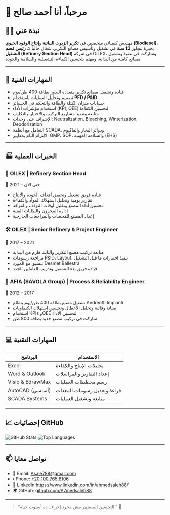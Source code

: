 

# 👋 مرحباً، أنا أحمد صالح

## 🧑‍🔬 نبذة عني

مهندس كيميائي متخصص في **تكرير الزيوت النباتية** و**إنتاج الوقود الحيوي (Biodiesel)**، بخبرة تتجاوز **13 سنة** في تشغيل وتأسيس مصانع التكرير. شغال حالياً كـ **رئيس قسم التشغيل (Refinery Section Head)** في شركة OILEX، وشاركت في تنفيذ وتشغيل مصانع كاملة من البداية، ومهتم بتحسين الكفاءة التشغيلية والسلامة والجودة.

---

## 🧰 المهارات الفنية

- قيادة وتشغيل مصانع تكرير متعددة البذور بطاقة 400 طن/يوم
- تصميم وتحليل العمليات باستخدام **PFD / P&ID**
- حسابات ميزان الكتلة والطاقة والتحكم في الخسائر
- استخدام مؤشرات الأداء (KPI, OEE) لتحسين الكفاءة
- متابعة وتنفيذ مشاريع التركيب والاختبار والتكليف
- الإشراف على وحدات: Neutralization, Bleaching, Winterization, Deodorization
- التعامل مع أنظمة SCADA، ودوائر البخار والفاكيوم
- الالتزام التام بمعايير GMP، SOP، والسلامة المهنية (EHS)

---

## 🏭 الخبرات العملية

### 🌟 OILEX | Refinery Section Head  
📅 2021 – حتى الآن  
- قيادة فريق تشغيل وتحقيق أهداف الجودة والإنتاج  
- تقارير يومية وتحليل استهلاك المواد والكفاءة  
- تحسين أداء المصنع وتقليل أوقات التوقف والفواقد  
- إدارة المخزون والطلبات الفنية  
- إعداد المصنع للفحصات والمراجعات الخارجية

### 🛠️ OILEX | Senior Refinery & Project Engineer  
📅 2017 – 2021  
- متابعة تركيب مصنع التكرير والتانك فارم من البداية  
- مراجعة رسومات P&ID، Layout، تنفيذ اختبارات ما قبل التشغيل  
- تنسيق مع المورد Desmet Ballestra  
- قيادة فريق بدء التشغيل وتدريب العاملين الجدد

### 🧪 AFIA (SAVOLA Group) | Process & Reliability Engineer  
📅 2012 – 2017  
- تشغيل مصنع بطاقة 400 طن/يوم بنظام Andreotti Impianti  
- صيانة وقائية وتحليل الأعطال وتحسين استهلاك الكيماويات  
- استخدام KPIs وOEE لتحسين الأداء  
- شاركت في تركيب مصنع جديد بطاقة 800 طن

---

## 💻 المهارات التقنية

| البرنامج | الاستخدام |
|----------|-----------|
| Excel | تحليلات الإنتاج والكفاءة |
| Word & Outlook | إعداد التقارير والمراسلات |
| Visio & EdrawMax | رسم مخططات العمليات |
| AutoCAD (أساسي) | قراءة وتعديل رسومات المعدات |
| SCADA Systems | متابعة وتشغيل العمليات |

---

## 📈 إحصائيات GitHub

![GitHub Stats](https://github-readme-stats.vercel.app/api?username=A7medsaleh88&show_icons=true&theme=radical)
![Top Languages](https://github-readme-stats.vercel.app/api/top-langs/?username=A7medsaleh88&layout=compact&theme=radical)

---

## 📫 تواصل معايا

- 📧 Email: [Asale788@gmail.com](mailto:Asale788@gmail.com)
- 📞 Phone: [+20 100 765 8106](tel:+201007658106)
- 💼 LinkedIn:https://www.linkedin.com/in/ahmedsaleh88/
- 🌍 GitHub: [github.com/A7medsaleh88](https://github.com/A7medsaleh88)

---

> "التحسين المستمر مش مجرد إجراء.. ده أسلوب حياة." 🔧
